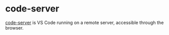 code-server
===========

[code-server][1] is VS Code running on a remote server, accessible through the browser.


[1]: https://github.com/cdr/code-server
